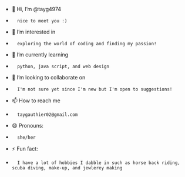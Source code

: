 - 👋 Hi, I’m @tayg4974
-       nice to meet you :) 
- 👀 I’m interested in
-       exploring the world of coding and finding my passion!
- 🌱 I’m currently learning
-       python, java script, and web design
- 💞️ I’m looking to collaborate on
-       I'm not sure yet since I'm new but I'm open to suggestions!
- 📫 How to reach me
-       taygauthier02@gmail.com
- 😄 Pronouns:
-       she/her
- ⚡ Fun fact:
-       I have a lot of hobbies I dabble in such as horse back riding, scuba diving, make-up, and jewlerey making 

<!---
tayg4974/tayg4974 is a ✨ special ✨ repository because its `README.md` (this file) appears on your GitHub profile.
You can click the Preview link to take a look at your changes.
--->

